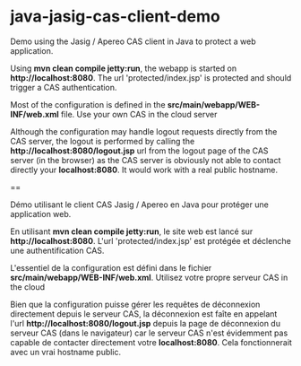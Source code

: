 java-jasig-cas-client-demo
==========================

Demo using the Jasig / Apereo CAS client in Java to protect a web application.

Using **mvn clean compile jetty:run**, the webapp is started on **http://localhost:8080**. The url 'protected/index.jsp' is protected and should trigger a CAS authentication.

Most of the configuration is defined in the **src/main/webapp/WEB-INF/web.xml** file. Use your own CAS in the cloud server

Although the configuration may handle logout requests directly from the CAS server, the logout is performed by calling the **http://localhost:8080/logout.jsp** url
from the logout page of the CAS server (in the browser) as the CAS server is obviously not able to contact directly your **localhost:8080**.
It would work with a real public hostname.

==

Démo utilisant le client CAS Jasig / Apereo en Java pour protéger une application web.

En utilisant **mvn clean compile jetty:run**, le site web est lancé sur **http://localhost:8080**. L'url 'protected/index.jsp' est protégée et déclenche une authentification CAS.

L'essentiel de la configuration est défini dans le fichier **src/main/webapp/WEB-INF/web.xml**. Utilisez votre propre serveur CAS in the cloud

Bien que la configuration puisse gérer les requêtes de déconnexion directement depuis le serveur CAS, la déconnexion est faîte en appelant l'url **http://localhost:8080/logout.jsp**
depuis la page de déconnexion du serveur CAS (dans le navigateur) car le serveur CAS n'est évidemment pas capable de contacter directement votre **localhost:8080**.
Cela fonctionnerait avec un vrai hostname public.
